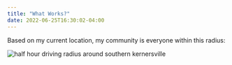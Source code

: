 ```yaml
---
title: "What Works?"
date: 2022-06-25T16:30:02-04:00
---
```


Based on my current location, my community is everyone within this radius:

<img 
  class="pure-img" 
  alt="half hour driving radius around southern kernersville" 
  src="/img/kville-radius.jpg">
